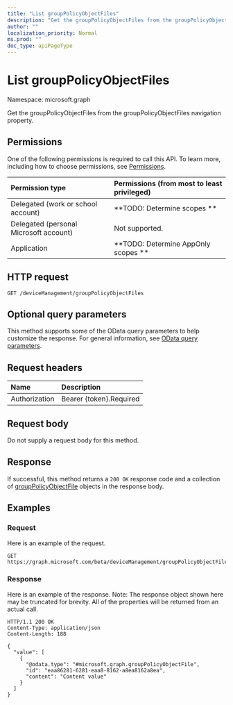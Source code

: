 ```yaml
---
title: "List groupPolicyObjectFiles"
description: "Get the groupPolicyObjectFiles from the groupPolicyObjectFiles navigation property."
author: ""
localization_priority: Normal
ms.prod: ""
doc_type: apiPageType
---
```


# List groupPolicyObjectFiles

Namespace: microsoft.graph

Get the groupPolicyObjectFiles from the groupPolicyObjectFiles navigation property.

## Permissions
One of the following permissions is required to call this API. To learn more, including how to choose permissions, see [Permissions](/concepts/permissions-reference.md).

|Permission type|Permissions (from most to least privileged)|
|:---|:---|
|Delegated (work or school account)|**TODO: Determine scopes **|
|Delegated (personal Microsoft account)|Not supported.|
|Application|**TODO: Determine AppOnly scopes **|

## HTTP request
<!-- {
  "blockType": "ignored"
}
-->
``` http
GET /deviceManagement/groupPolicyObjectFiles
```

## Optional query parameters
This method supports some of the OData query parameters to help customize the response. For general information, see [OData query parameters](/graph/query-parameters).

## Request headers
|Name|Description|
|:---|:---|
|Authorization|Bearer {token}.Required|

## Request body
Do not supply a request body for this method.

## Response
If successful, this method returns a `200 OK` response code and a collection of [groupPolicyObjectFile](../resources/grouppolicyobjectfile.md) objects in the response body.

## Examples

### Request
Here is an example of the request.
<!-- {
  "blockType": "request",
  "name": "get_grouppolicyobjectfile"
}
-->
``` http
GET https://graph.microsoft.com/beta/deviceManagement/groupPolicyObjectFiles
```

### Response
Here is an example of the response. Note: The response object shown here may be truncated for brevity. All of the properties will be returned from an actual call.
<!-- {
  "blockType": "response",
  "truncated": true,
  "@odata.type": "collection(microsoft.graph.grouppolicyobjectfile)"
}
-->
``` http
HTTP/1.1 200 OK
Content-Type: application/json
Content-Length: 188

{
  "value": [
    {
      "@odata.type": "#microsoft.graph.groupPolicyObjectFile",
      "id": "eaa86281-6281-eaa8-8162-a8ea8162a8ea",
      "content": "Content value"
    }
  ]
}
```

